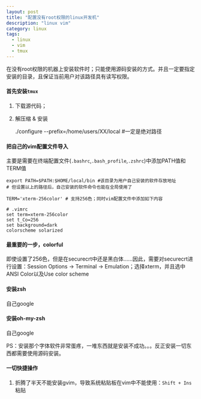 ```yaml
---
layout: post
title: "配置没有root权限的linux开发机"
description: "linux vim"
category: linux
tags: 
  - linux
  - vim
  - tmux
---
```


在没有root权限的机器上安装软件时；只能使用源码安装的方式。并且一定要指定安装的目录，且保证当前用户对该路径具有读写权限。

#### 首先安装`tmux`

1. 下载源代码；

2. 解压缩 & 安装

    ./configure --prefix=/home/users/XX/local  #一定是绝对路径
    
#### 把自己的vim配置文件导入

主要是需要在终端配置文件(`.bashrc`,`.bash_profile`,`.zshrc`)中添加PATH值和TERM值

    export PATH=$PATH:$HOME/local/bin #该目录为用户自己安装的软件存放地址
    # 但设置以上的路径后，自己安装的软件命令也能在全局使用了
    
    TERM='xterm-256color' # 支持256色；同时vim配置文件中添加如下内容
    
    # .vimrc
    set term=xterm-256color
    set t_Co=256
    set background=dark
    colorscheme solarized

#### 最重要的一步，colorful

即使设置了256色，但是在securecrt中还是黑白体……因此，需要对securecrt进行设置：Session Options -> Terminal -> Emulation；选择xterm，并且选中ANSI Color以及Use color scheme

#### 安装zsh

自己google

#### 安装oh-my-zsh

自己google

PS：安装那个字体软件非常蛋疼，一堆东西就是安装不成功。。。反正安装一切东西都需要使用源码安装。

#### 一切快捷操作

1. 折腾了半天不能安装gvim，导致系统粘贴板在vim中不能使用：`Shift + Ins`粘贴
